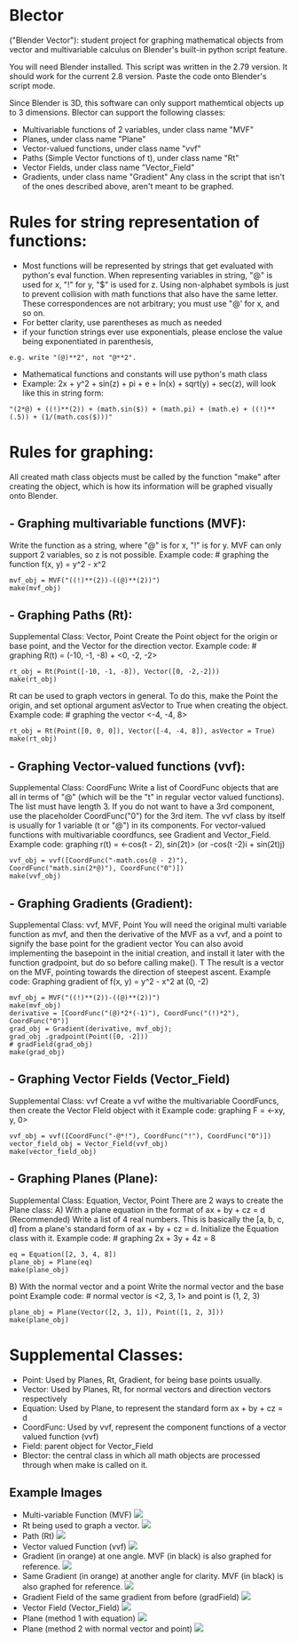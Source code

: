 # Blector 
("Blender Vector"): student project for graphing mathematical objects from vector and multivariable calculus on Blender's built-in python script feature.

You will need Blender installed. This script was written in the 2.79 version. It should work for the current 2.8 version. Paste the code onto Blender's script mode.

Since Blender is 3D, this software can only support mathemtical objects up to 3 dimensions. Blector can support the following classes:
- Multivariable functions of 2 variables, under class name "MVF"
- Planes, under class name "Plane"
- Vector-valued functions, under class name "vvf"
- Paths (Simple Vector functions of t), under class name "Rt"
- Vector Fields, under class name "Vector_Field"
- Gradients, under class name "Gradient"
Any class in the script that isn't of the ones described above, aren't meant to be graphed.

# Rules for string representation of functions:
- Most functions will be represented by strings that get evaluated with python's eval function. When representing variables in string, "@" is used for x, "!" for y, "$" is used for z. Using non-alphabet symbols is just to prevent collision with math functions that also have the same letter. These correspondences are not arbitrary; you must use "@' for x, and so on.
- For better clarity, use parentheses as much as needed
- if your function strings ever use exponentials, please enclose the value being exponentiated in parenthesis,
```
e.g. write "(@)**2", not "@**2".
```
- Mathematical functions and constants will use python's math class
- Example: 2x + y^2 + sin(z) + pi + e + ln(x) + sqrt(y) + sec(z), will look like this in string form:
```
"(2*@) + ((!)**(2)) + (math.sin($)) + (math.pi) + (math.e) + ((!)**(.5)) + (1/(math.cos($)))"
```

# Rules for graphing:
All created math class objects must be called by the function "make" after creating the object, which is how its information will be graphed visually onto Blender.

## - Graphing multivariable functions (MVF):
Write the function as a string, where "@" is for x, "!" is for y. MVF can only support 2 variables, so z is not possible.
Example code: # graphing the function f(x, y) = y^2 - x^2
```
mvf_obj = MVF("((!)**(2))-((@)**(2))")
make(mvf_obj)
```

## - Graphing Paths (Rt):
Supplemental Class: Vector, Point
Create the Point object for the origin or base point, and the Vector for the direction vector.
Example code: # graphing R(t) = (-10, -1, -8) + <0, -2, -2>
```
rt_obj = Rt(Point([-10, -1, -8]), Vector([0, -2,-2]))
make(rt_obj)
```
Rt can be used to graph vectors in general. To do this, make the Point the origin, and set optional argument asVector to True when creating the object.
Example code: # graphing the vector <-4, -4, 8>
```
rt_obj = Rt(Point([0, 0, 0]), Vector([-4, -4, 8]), asVector = True)
make(rt_obj)
```

## - Graphing Vector-valued functions (vvf):
Supplemental Class: CoordFunc
Write a list of CoordFunc objects that are all in terms of "@" (which will be the "t" in regular vector valued functions). 
The list must have length 3. If you do not want to have a 3rd component, use the placeholder CoordFunc("0") for the 3rd item.
The vvf class by itself is usually for 1 variable (t or "@") in its components. For vector-valued functions with multivariable coordfuncs, see Gradient and Vector_Field.
Example code: graphing r(t) = <-cos(t - 2), sin(2t)> (or -cos(t -2)i + sin(2t)j)
```
vvf_obj = vvf([CoordFunc("-math.cos(@ - 2)"), CoordFunc("math.sin(2*@)"), CoordFunc("0")])
make(vvf_obj)
```

## - Graphing Gradients (Gradient):
Supplemental Class: vvf, MVF, Point
You will need the original multi variable function as mvf, and then the derivative of the MVF as a vvf, and a point to signify the base point for the gradient vector
You can also avoid implementing the basepoint in the initial creation, and install it later with the function gradpoint, but do so before calling make(). T
The result is a vector on the MVF, pointing towards the direction of steepest ascent.
Example code: Graphing gradient of f(x, y) = y^2 - x^2 at (0, -2)
```
mvf_obj = MVF("((!)**(2))-((@)**(2))")
make(mvf_obj)
derivative = [CoordFunc("(@)*2*(-1)"), CoordFunc("(!)*2"), CoordFunc("0")]
grad_obj = Gradient(derivative, mvf_obj);
grad_obj .gradpoint(Point([0, -2]))
# gradField(grad_obj)
make(grad_obj)
```

## - Graphing Vector Fields (Vector_Field)
Supplemental Class: vvf
Create a vvf withe the multivariable CoordFuncs, then create the Vector FIeld object with it
Example code: graphing F = <-xy, y, 0>
```
vvf_obj = vvf([CoordFunc("-@*!"), CoordFunc("!"), CoordFunc("0")])
vector_field_obj = Vector_Field(vvf_obj)
make(vector_field_obj)
```

## - Graphing  Planes (Plane):
Supplemental Class: Equation, Vector, Point
There are 2 ways to create the Plane class:
A) With a plane equation in the format of ax + by + cz = d (Recommended)
Write a list of 4 real numbers. This is basically the [a, b, c, d] from a plane's standard form of ax + by + cz = d. Initialize the Equation class with it.
Example code: # graphing 2x + 3y + 4z = 8
```
eq = Equation([2, 3, 4, 8])
plane_obj = Plane(eq)
make(plane_obj)
```
B) With the normal vector and a point
Write the normal vector and the base point
Example code: # normal vector is <2, 3, 1> and point is (1, 2, 3)
```
plane_obj = Plane(Vector([2, 3, 1]), Point([1, 2, 3]))
make(plane_obj)
```

# Supplemental Classes:
- Point: Used by Planes, Rt, Gradient, for being base points usually.
- Vector: Used by Planes, Rt, for normal vectors and direction vectors respectively
- Equation: Used by Plane, to represent the standard form ax + by + cz = d
- CoordFunc: Used by vvf, represent the component functions of a vector valued function (vvf)
- Field: parent object for Vector_Field
- Blector: the central class in which all math objects are processed through when make is called on it.


## Example Images
- Multi-variable Function (MVF)
![](BlectorGithub_example_images/Blector_example_image_01.png)
- Rt being used to graph a vector.
![](BlectorGithub_example_images/Blector_example_image_02.png)
- Path (Rt)
![](BlectorGithub_example_images/Blector_example_image_03.png)
- Vector valued Function (vvf)
![](BlectorGithub_example_images/Blector_example_image_04.png)
- Gradient (in orange) at one angle. MVF (in black) is also graphed for reference.
![](BlectorGithub_example_images/Blector_example_image_05.png)
- Same Gradient (in orange) at another angle for clarity. MVF (in black) is also graphed for reference.
![](BlectorGithub_example_images/Blector_example_image_06.png)
- Gradient Field of the same gradient from before (gradField)
![](BlectorGithub_example_images/Blector_example_image_07.png)
- Vector Field (Vector_Field)
![](BlectorGithub_example_images/Blector_example_image_08.png)
- Plane (method 1 with equation)
![](BlectorGithub_example_images/Blector_example_image_09.png)
- Plane (method 2 with normal vector and point)
![](BlectorGithub_example_images/Blector_example_image_10.png)
